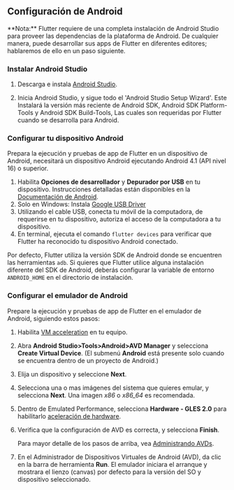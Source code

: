 ## Configuración de Android 

<aside class="alert alert-success" markdown="1">
<i class="fa fa-lightbulb-o"> </i> **Nota:**
Flutter requiere de una completa instalación de Android Studio para proveer
las dependencias de la plataforma de Android. De cualquier manera, puede desarrollar sus
apps de Flutter en diferentes editores; hablaremos de ello en un paso siguiente.
</aside>


### Instalar Android Studio

1. Descarga e instala [Android Studio](https://developer.android.com/studio/index.html).

1. Inicia Android Studio, y sigue todo el 'Android Studio Setup Wizard'. Este
Instalará la versión más reciente de Android SDK, Android SDK Platform-Tools y 
Android SDK Build-Tools, Las cuales son requeridas por Flutter cuando se desarrolla para Android.

### Configurar tu dispositivo Android

Prepara la ejecución y pruebas de app de Flutter en un dispositivo de Android, necesitará
un dispositivo Android ejecutando Android 4.1 (API nivel 16) o superior.

1. Habilita **Opciones de desarrollador** y **Depurador por USB** en tu dispositivo. Instrucciones detalladas
 están disponibles en la [Documentación de Android](https://developer.android.com/studio/debug/dev-options.html).
1. Solo en Windows: Instala [Google USB Driver](https://developer.android.com/studio/run/win-usb)
1. Utilizando el cable USB, conecta tu móvil de la computadora, de requerirse en tu dispositivo, autoriza el acceso de la computadora a tu dispositivo.
1. En terminal, ejecuta el comando `flutter devices`  para verificar que Flutter ha reconocido 
tu dispositivo Android conectado.

Por defecto, Flutter utiliza la versión SDK de Android donde se encuentren las herramientas `adb`. Si
quieres que Flutter utilice alguna instalación diferente del SDK de Android, deberás configurar
la variable de entorno `ANDROID_HOME` en el directorio de instalación.

### Configurar el emulador de Android

Prepare la ejecución y pruebas de app de Flutter en el emulador de Android, siguiendo estos pasos:

1. Habilita [VM acceleration](https://developer.android.com/studio/run/emulator-acceleration.html) en tu equipo.
1. Abra **Android Studio>Tools>Android>AVD Manager** y selecciona
**Create Virtual Device**. (El submenú **Android** está presente solo
cuando se encuentra dentro de un proyecto de Android.)
1. Elija un dispositivo y seleccione **Next**.
1. Selecciona una o mas imágenes del sistema que quieres emular,
   y selecciona **Next**. Una imagen _x86_ o _x86\_64_ es recomendada.
1. Dentro de Emulated Performance, selecciona **Hardware - GLES 2.0** para habilitarlo
[aceleración de hardware](https://developer.android.com/studio/run/emulator-acceleration.html).
1. Verifica que la configuración de AVD es correcta, y selecciona **Finish**.

   Para mayor detalle de los pasos de arriba, vea [Administrando AVDs](https://developer.android.com/studio/run/managing-avds.html).
1. En el Administrador de Dispositivos Virtuales de Android (AVD), da clic en la barra de herramienta **Run**.
   El emulador iniciara el arranque y mostrara el lienzo (canvas) por defecto para la versión del SO y dispositivo seleccionado.
